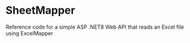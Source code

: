 # SheetMapper
Reference code for a simple ASP .NET8 Web API that reads an Excel file using ExcelMapper
